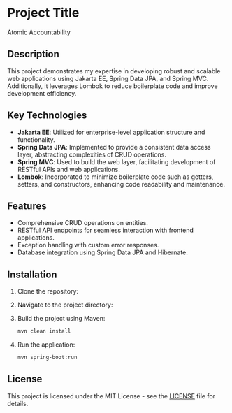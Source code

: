 # Project Title

Atomic Accountability

## Description

This project demonstrates my expertise in developing robust and scalable web applications using Jakarta EE, Spring Data
JPA, and Spring MVC. Additionally, it leverages Lombok to reduce boilerplate code and improve development efficiency.

## Key Technologies

- **Jakarta EE**: Utilized for enterprise-level application structure and functionality.
- **Spring Data JPA**: Implemented to provide a consistent data access layer, abstracting complexities of CRUD
  operations.
- **Spring MVC**: Used to build the web layer, facilitating development of RESTful APIs and web applications.
- **Lombok**: Incorporated to minimize boilerplate code such as getters, setters, and constructors, enhancing code
  readability and maintenance.

## Features

- Comprehensive CRUD operations on entities.
- RESTful API endpoints for seamless interaction with frontend applications.
- Exception handling with custom error responses.
- Database integration using Spring Data JPA and Hibernate.

## Installation

1. Clone the repository:

2. Navigate to the project directory:
  
3. Build the project using Maven:
   ```bash
   mvn clean install
   ```
4. Run the application:
   ```bash
   mvn spring-boot:run
   ```

## License

This project is licensed under the MIT License - see the [LICENSE](LICENSE) file for details.
